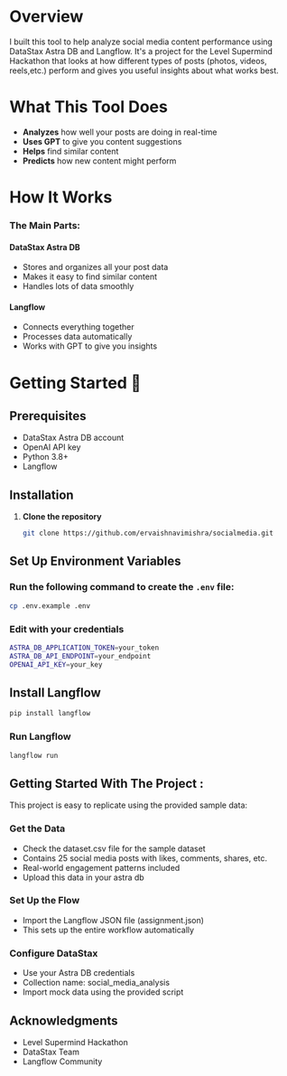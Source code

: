 # Overview
I built this tool to help analyze social media content performance using DataStax Astra DB and Langflow. It's a project for the Level Supermind Hackathon that looks at how different types of posts (photos, videos, reels,etc.) perform and gives you useful insights about what works best.

# What This Tool Does
- **Analyzes** how well your posts are doing in real-time  
- **Uses GPT** to give you content suggestions  
- **Helps** find similar content  
- **Predicts** how new content might perform  

# How It Works
### The Main Parts:
#### **DataStax Astra DB**
- Stores and organizes all your post data  
- Makes it easy to find similar content  
- Handles lots of data smoothly  

#### **Langflow**
- Connects everything together  
- Processes data automatically  
- Works with GPT to give you insights    

# Getting Started 🔧
## Prerequisites
- DataStax Astra DB account  
- OpenAI API key  
- Python 3.8+  
- Langflow  

## Installation
1. **Clone the repository**  
   ```bash
   git clone https://github.com/ervaishnavimishra/socialmedia.git
## Set Up Environment Variables

### Run the following command to create the `.env` file:
```bash
cp .env.example .env
```

### Edit with your credentials 
```bash
ASTRA_DB_APPLICATION_TOKEN=your_token
ASTRA_DB_API_ENDPOINT=your_endpoint
OPENAI_API_KEY=your_key
```
## Install Langflow
``` bash 
pip install langflow
```

### Run Langflow
```bash
langflow run
```
## Getting Started With The Project : 
This project is easy to replicate using the provided sample data:

### Get the Data
- Check the dataset.csv file for the sample dataset 
- Contains 25 social media posts with likes, comments, shares, etc.
- Real-world engagement patterns included
- Upload this data in your astra db
### Set Up the Flow
- Import the Langflow JSON file (assignment.json)
- This sets up the entire workflow automatically
### Configure DataStax
- Use your Astra DB credentials
- Collection name: social_media_analysis
- Import mock data using the provided script

## Acknowledgments 
- Level Supermind Hackathon
- DataStax Team
- Langflow Community
